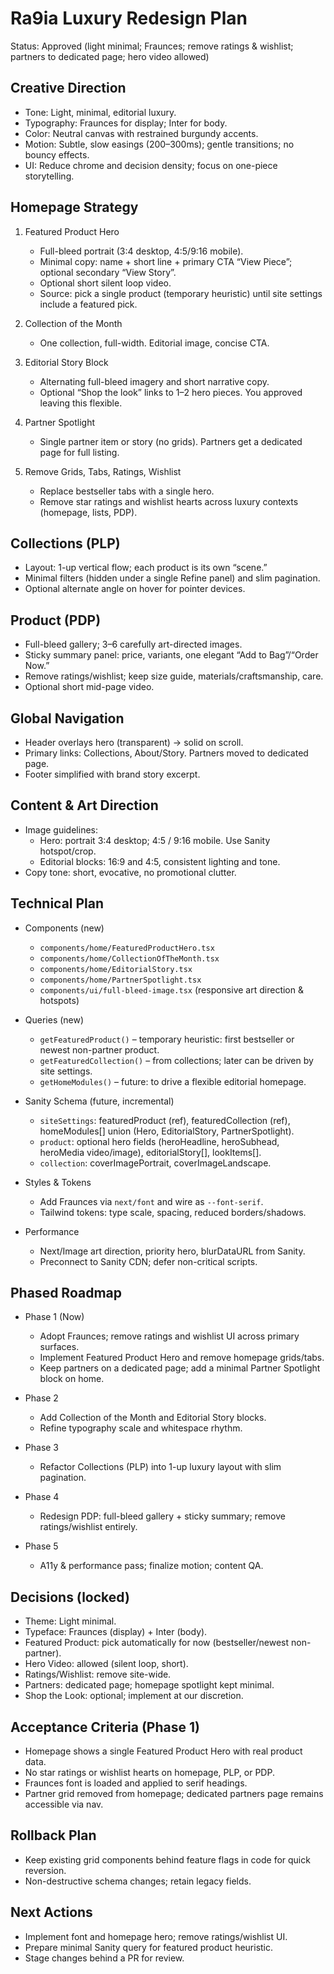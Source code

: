 # Ra9ia Luxury Redesign Plan

Status: Approved (light minimal; Fraunces; remove ratings & wishlist; partners to dedicated page; hero video allowed)

## Creative Direction
- Tone: Light, minimal, editorial luxury.
- Typography: Fraunces for display; Inter for body.
- Color: Neutral canvas with restrained burgundy accents.
- Motion: Subtle, slow easings (200–300ms); gentle transitions; no bouncy effects.
- UI: Reduce chrome and decision density; focus on one-piece storytelling.

## Homepage Strategy
1. Featured Product Hero
   - Full-bleed portrait (3:4 desktop, 4:5/9:16 mobile).
   - Minimal copy: name + short line + primary CTA “View Piece”; optional secondary “View Story”.
   - Optional short silent loop video.
   - Source: pick a single product (temporary heuristic) until site settings include a featured pick.

2. Collection of the Month
   - One collection, full-width. Editorial image, concise CTA.

3. Editorial Story Block
   - Alternating full-bleed imagery and short narrative copy.
   - Optional “Shop the look” links to 1–2 hero pieces. You approved leaving this flexible.

4. Partner Spotlight
   - Single partner item or story (no grids). Partners get a dedicated page for full listing.

5. Remove Grids, Tabs, Ratings, Wishlist
   - Replace bestseller tabs with a single hero.
   - Remove star ratings and wishlist hearts across luxury contexts (homepage, lists, PDP).

## Collections (PLP)
- Layout: 1-up vertical flow; each product is its own “scene.”
- Minimal filters (hidden under a single Refine panel) and slim pagination.
- Optional alternate angle on hover for pointer devices.

## Product (PDP)
- Full-bleed gallery; 3–6 carefully art-directed images.
- Sticky summary panel: price, variants, one elegant “Add to Bag”/“Order Now.”
- Remove ratings/wishlist; keep size guide, materials/craftsmanship, care.
- Optional short mid-page video.

## Global Navigation
- Header overlays hero (transparent) → solid on scroll.
- Primary links: Collections, About/Story. Partners moved to dedicated page.
- Footer simplified with brand story excerpt.

## Content & Art Direction
- Image guidelines:
  - Hero: portrait 3:4 desktop; 4:5 / 9:16 mobile. Use Sanity hotspot/crop.
  - Editorial blocks: 16:9 and 4:5, consistent lighting and tone.
- Copy tone: short, evocative, no promotional clutter.

## Technical Plan
- Components (new)
  - `components/home/FeaturedProductHero.tsx`
  - `components/home/CollectionOfTheMonth.tsx`
  - `components/home/EditorialStory.tsx`
  - `components/home/PartnerSpotlight.tsx`
  - `components/ui/full-bleed-image.tsx` (responsive art direction & hotspots)

- Queries (new)
  - `getFeaturedProduct()` – temporary heuristic: first bestseller or newest non-partner product.
  - `getFeaturedCollection()` – from collections; later can be driven by site settings.
  - `getHomeModules()` – future: to drive a flexible editorial homepage.

- Sanity Schema (future, incremental)
  - `siteSettings`: featuredProduct (ref), featuredCollection (ref), homeModules[] union (Hero, EditorialStory, PartnerSpotlight).
  - `product`: optional hero fields (heroHeadline, heroSubhead, heroMedia video/image), editorialStory[], lookItems[].
  - `collection`: coverImagePortrait, coverImageLandscape.

- Styles & Tokens
  - Add Fraunces via `next/font` and wire as `--font-serif`.
  - Tailwind tokens: type scale, spacing, reduced borders/shadows.

- Performance
  - Next/Image art direction, priority hero, blurDataURL from Sanity.
  - Preconnect to Sanity CDN; defer non-critical scripts.

## Phased Roadmap
- Phase 1 (Now)
  - Adopt Fraunces; remove ratings and wishlist UI across primary surfaces.
  - Implement Featured Product Hero and remove homepage grids/tabs.
  - Keep partners on a dedicated page; add a minimal Partner Spotlight block on home.

- Phase 2
  - Add Collection of the Month and Editorial Story blocks.
  - Refine typography scale and whitespace rhythm.

- Phase 3
  - Refactor Collections (PLP) into 1-up luxury layout with slim pagination.

- Phase 4
  - Redesign PDP: full-bleed gallery + sticky summary; remove ratings/wishlist entirely.

- Phase 5
  - A11y & performance pass; finalize motion; content QA.

## Decisions (locked)
- Theme: Light minimal.
- Typeface: Fraunces (display) + Inter (body).
- Featured Product: pick automatically for now (bestseller/newest non-partner).
- Hero Video: allowed (silent loop, short).
- Ratings/Wishlist: remove site-wide.
- Partners: dedicated page; homepage spotlight kept minimal.
- Shop the Look: optional; implement at our discretion.

## Acceptance Criteria (Phase 1)
- Homepage shows a single Featured Product Hero with real product data.
- No star ratings or wishlist hearts on homepage, PLP, or PDP.
- Fraunces font is loaded and applied to serif headings.
- Partner grid removed from homepage; dedicated partners page remains accessible via nav.

## Rollback Plan
- Keep existing grid components behind feature flags in code for quick reversion.
- Non-destructive schema changes; retain legacy fields.

## Next Actions
- Implement font and homepage hero; remove ratings/wishlist UI.
- Prepare minimal Sanity query for featured product heuristic.
- Stage changes behind a PR for review.
